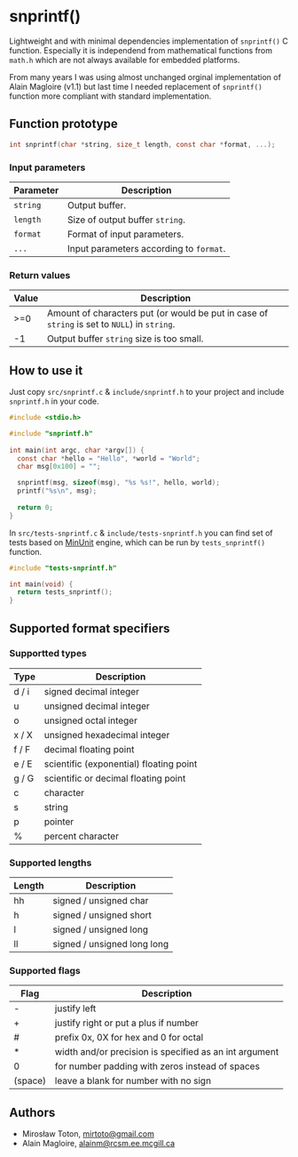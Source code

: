 # snprintf()
Lightweight and with minimal dependencies implementation of `snprintf()` C function. Especially it is independend from mathematical functions from `math.h` which are not always available for embedded platforms.

From many years I was using almost unchanged orginal implementation of Alain Magloire (v1.1) but last time I needed replacement of `snprintf()` function more compliant with standard implementation.

## Function prototype

```c
int snprintf(char *string, size_t length, const char *format, ...);
```

### Input parameters

|  Parameter  | Description
| ----------- | ----------------------------------------
|  `string`   | Output buffer.
|  `length`   | Size of output buffer `string`.
|  `format`   | Format of input parameters.
|  `...`      | Input parameters according to `format`.

### Return values

|  Value      | Description
| ----------- | ----------------------------------------
|  >=0        | Amount of characters put (or would be put in case of `string` is set to `NULL`) in `string`.
|  -1         | Output buffer `string` size is too small.

## How to use it

Just copy `src/snprintf.c` & `include/snprintf.h` to your project and include `snprintf.h` in your code.

```c
#include <stdio.h>

#include "snprintf.h"
  
int main(int argc, char *argv[]) {
  const char *hello = "Hello", *world = "World";
  char msg[0x100] = "";

  snprintf(msg, sizeof(msg), "%s %s!", hello, world);
  printf("%s\n", msg);
  
  return 0;
}
 ```

In `src/tests-snprintf.c` & `include/tests-snprintf.h` you can find set of tests based on [MinUnit](https://github.com/siu/minunit) engine, which can be run by `tests_snprintf()` function.

```c
#include "tests-snprintf.h"

int main(void) {
  return tests_snprintf();
}
```

## Supported format specifiers

### Supportted types
 
|  Type    | Description
| -------- | ----------------------------------------
|  d / i   | signed decimal integer
|  u       | unsigned decimal integer
|  o       | unsigned octal integer
|  x / X   | unsigned hexadecimal integer
|  f / F   | decimal floating point
|  e / E   | scientific (exponential) floating point
|  g / G   | scientific or decimal floating point
|  c       | character
|  s       | string
|  p       | pointer
|  %       | percent character
 
### Supported lengths
 
|  Length  | Description
| -------- | ----------------------------------------
|  hh      | signed / unsigned char
|  h       | signed / unsigned short
|  l       | signed / unsigned long
|  ll      | signed / unsigned long long
 
### Supported flags
 
|   Flag   | Description
| -------- | ----------------------------------------
|  -       | justify left
|  +       | justify right or put a plus if number
|  #       | prefix 0x, 0X for hex and 0 for octal
|  *       | width and/or precision is specified as an int argument
|  0       | for number padding with zeros instead of spaces
|  (space) | leave a blank for number with no sign

## Authors

* Mirosław Toton, mirtoto@gmail.com
* Alain Magloire, alainm@rcsm.ee.mcgill.ca
